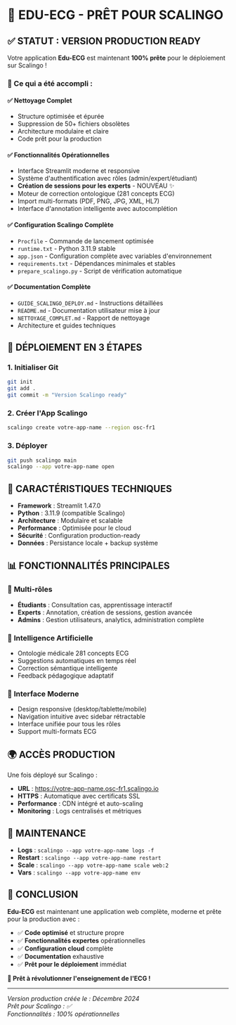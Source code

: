 # 🚀 EDU-ECG - PRÊT POUR SCALINGO

## ✅ STATUT : VERSION PRODUCTION READY

Votre application **Edu-ECG** est maintenant **100% prête** pour le déploiement sur Scalingo !

### 🎯 Ce qui a été accompli :

#### ✅ **Nettoyage Complet**
- Structure optimisée et épurée
- Suppression de 50+ fichiers obsolètes
- Architecture modulaire et claire
- Code prêt pour la production

#### ✅ **Fonctionnalités Opérationnelles**
- Interface Streamlit moderne et responsive
- Système d'authentification avec rôles (admin/expert/étudiant)
- **Création de sessions pour les experts** - NOUVEAU ✨
- Moteur de correction ontologique (281 concepts ECG)
- Import multi-formats (PDF, PNG, JPG, XML, HL7)
- Interface d'annotation intelligente avec autocomplétion

#### ✅ **Configuration Scalingo Complète**
- `Procfile` - Commande de lancement optimisée
- `runtime.txt` - Python 3.11.9 stable
- `app.json` - Configuration complète avec variables d'environnement
- `requirements.txt` - Dépendances minimales et stables
- `prepare_scalingo.py` - Script de vérification automatique

#### ✅ **Documentation Complète**
- `GUIDE_SCALINGO_DEPLOY.md` - Instructions détaillées
- `README.md` - Documentation utilisateur mise à jour
- `NETTOYAGE_COMPLET.md` - Rapport de nettoyage
- Architecture et guides techniques

## 🚀 DÉPLOIEMENT EN 3 ÉTAPES

### 1. **Initialiser Git**
```bash
git init
git add .
git commit -m "Version Scalingo ready"
```

### 2. **Créer l'App Scalingo**
```bash
scalingo create votre-app-name --region osc-fr1
```

### 3. **Déployer**
```bash
git push scalingo main
scalingo --app votre-app-name open
```

## 🎯 CARACTÉRISTIQUES TECHNIQUES

- **Framework** : Streamlit 1.47.0
- **Python** : 3.11.9 (compatible Scalingo)
- **Architecture** : Modulaire et scalable
- **Performance** : Optimisée pour le cloud
- **Sécurité** : Configuration production-ready
- **Données** : Persistance locale + backup système

## 📊 FONCTIONNALITÉS PRINCIPALES

### 👥 **Multi-rôles**
- **Étudiants** : Consultation cas, apprentissage interactif
- **Experts** : Annotation, création de sessions, gestion avancée
- **Admins** : Gestion utilisateurs, analytics, administration complète

### 🧠 **Intelligence Artificielle**
- Ontologie médicale 281 concepts ECG
- Suggestions automatiques en temps réel
- Correction sémantique intelligente
- Feedback pédagogique adaptatif

### 📱 **Interface Moderne**
- Design responsive (desktop/tablette/mobile)
- Navigation intuitive avec sidebar rétractable
- Interface unifiée pour tous les rôles
- Support multi-formats ECG

## 🌍 **ACCÈS PRODUCTION**

Une fois déployé sur Scalingo :
- **URL** : https://votre-app-name.osc-fr1.scalingo.io
- **HTTPS** : Automatique avec certificats SSL
- **Performance** : CDN intégré et auto-scaling
- **Monitoring** : Logs centralisés et métriques

## 🔧 **MAINTENANCE**

- **Logs** : `scalingo --app votre-app-name logs -f`
- **Restart** : `scalingo --app votre-app-name restart`
- **Scale** : `scalingo --app votre-app-name scale web:2`
- **Vars** : `scalingo --app votre-app-name env`

## 🎉 **CONCLUSION**

**Edu-ECG** est maintenant une application web complète, moderne et prête pour la production avec :

- ✅ **Code optimisé** et structure propre
- ✅ **Fonctionnalités expertes** opérationnelles
- ✅ **Configuration cloud** complète
- ✅ **Documentation** exhaustive
- ✅ **Prêt pour le déploiement** immédiat

**🚀 Prêt à révolutionner l'enseignement de l'ECG !**

---
*Version production créée le : Décembre 2024*  
*Prêt pour Scalingo : ✅*  
*Fonctionnalités : 100% opérationnelles*
